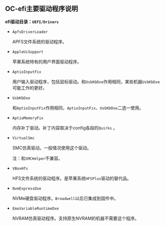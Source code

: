 ## OC-efi主要驱动程序说明

**efi驱动目录：`UEFI/Drivers`**

- `ApfsDriverLoader`

  APFS文件系统的驱动程序。

- `AppleUiSupport`

  苹果系统特有的用户界面驱动程序。
  
- `AptioInputFix`

  用户输入驱动程序，包括鼠标驱动。和`UsbKbDxe`作用相同，某些机器`UsbKbDxe`可能工作的更好。

- `UsbKbDxe`

  和`AptioInputFix`作用相同，`AptioInputFix`、`UsbKbDxe`二选一使用。

- `AptioMemoryFix`

  内存补丁驱动。补丁内容取决于config各段的`Quirks` 。

- `VirtualSmc`

  SMC仿真驱动。一般情况使用这个驱动。

  注：和`SMCHelper`不兼容。

- `VBoxHfs`

  HFS文件系统的驱动程序。是苹果系统`HFSPlus`驱动的替代品。

- `NvmExpressDxe`

  NVMe硬盘驱动程序。`Broadwell`以后已集成到固件中。

- `EmuVariableRuntimeDxe`

  NVRAM仿真驱动程序。支持原生NVRAM的机器不需要这个程序。